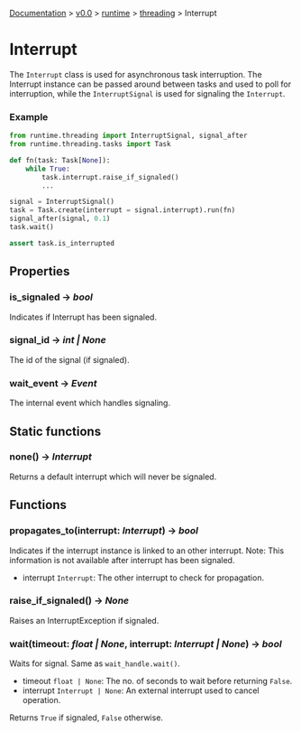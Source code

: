 [Documentation](/docs/documentation.md) >
 [v0.0](/docs/0.0/version.md) >
  [runtime](/docs/0.0/runtime/module.md) >
   [threading](/docs/0.0/runtime/threading/module.md) >
    Interrupt

# Interrupt

The `Interrupt` class is used for asynchronous task interruption. The Interrupt instance can be passed around between tasks and used to poll for interruption, while the `InterruptSignal` is used for signaling the `Interrupt`.

### Example

```python
from runtime.threading import InterruptSignal, signal_after
from runtime.threading.tasks import Task

def fn(task: Task[None]):
    while True:
        task.interrupt.raise_if_signaled()
        ...

signal = InterruptSignal()
task = Task.create(interrupt = signal.interrupt).run(fn)
signal_after(signal, 0.1)
task.wait()

assert task.is_interrupted
```

## Properties

### is_signaled -> _bool_

Indicates if Interrupt has been signaled.

### signal_id -> _int | None_

The id of the signal (if signaled).

### wait_event -> _Event_

The internal event which handles signaling.

## Static functions

### none() -> _Interrupt_

Returns a default interrupt which will never be signaled.

## Functions

### propagates_to(interrupt: _Interrupt_) -> _bool_

Indicates if the interrupt instance is linked to an other interrupt. Note: This information is not available after interrupt has been signaled.

- interrupt `Interrupt`: The other interrupt to check for propagation.

### raise_if_signaled() -> _None_

Raises an InterruptException if signaled.

### wait(timeout: _float | None_, interrupt: _Interrupt | None_) -> _bool_

Waits for signal. Same as `wait_handle.wait()`.

- timeout `float | None`: The no. of seconds to wait before returning `False`.
- interrupt `Interrupt | None`: An external interrupt used to cancel operation.

Returns `True` if signaled, `False` otherwise.